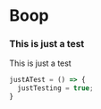 # Boop

### This is just a test

This is just a test

```Javascript
justATest = () => {
  justTesting = true;
}
```
